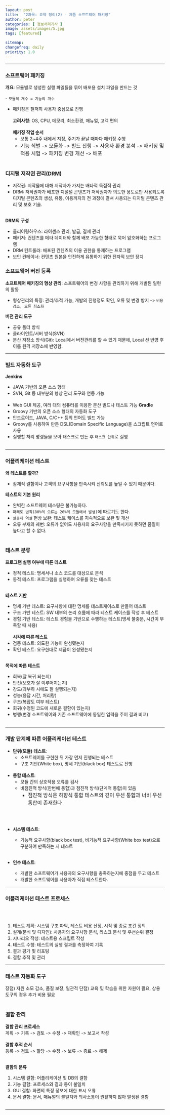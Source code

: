 ```yaml
---
layout: post
title:  "2과목: 요약 정리(2) - 제품 소프트웨어 패키징"
author: peter
categories: [ 정보처리기사 ]
image: assets/images/5.jpg
tags: [featured]

sitemap:
changefreq: daily
priority: 1.0
---
```

---

### 소프트웨어 패키징

**개요**: 모듈별로 생성한 실행 파일들을 묶어 배포용 설치 파일을 만드는 것
<br><br> - `모듈의 개수 = 기능의 개수`
 - 패키징은 철저히 사용자 중심으로 진행
<br><br>
**고려사항**: OS, CPU, 메모리, 최소환경, 매뉴얼, 고객 편의
<br><br>
**패키징 작업 순서**
   - 보통 2~4주 내에서 지정, 주기가 끝날 때마다 패키징 수행
   - <font size = '3'>기능 식별 -> 모듈화 -> 빌드 진행 -> 사용자 환경 분석 -> 패키징 및 적용 시험 -> 패키징 변경 개선 -> 배포</font>
<br><br>

### 디지털 저작권 관리(DRM)

 - 저작권: 저작물에 대해 저작자가 가지는 배타적 독점적 권리
 - DRM: 저작권자가 배포한 디절털 콘텐츠가 저작권자가 의도한 용도로만 사용되도록 디지털 콘텐츠의 생성, 유통, 이용까지의 전 과정에 결쳐 사용되는 디지털 콘텐츠 관리 및 보호 기술.
 <br><br>
 
 **DRM의 구성**
  - 클리어링하우스: 라이센스 관리, 발급, 결제 관리
  - 패키저: 컨텐츠를 메타 데이터와 함께 배포 가능한 형태로 묵어 암호화하는 프로그램
  - DRM 컨트롤러: 배포된 컨텐츠의 이용 권한을 통제하는 프로그램
  - 보안 컨테이너: 컨텐츠 원본을 안전하게 유통하기 위한 전자적 보안 장치
  
  
### 소프트웨어 버전 등록

**소프트웨어 패키징의 형상 관리**: 소프트웨어의 변경 사항을 관리하기 위해 개발된 일련의 활동
- 형상관리의 특징: 관리/추적 가능, 개발의 진행정도 확인, 오류 및 변경 방지 -> `비용 감소, 오류 최소화`

**버전 관리 도구**
   - 공유 폴더 방식
   - 클라이언트/서버 방식(SVN)
   - 분산 저장소 방식(Git): Local에서 버전관리를 할 수 있기 때문에, Local 선 반영 후 이를 원격 저장소에 반영함.

---
### 빌드 자동화 도구 

**Jenkins**
   - JAVA 기반의 오픈 소스 형태
   - SVN, Git 등 대부분의 형상 관리 도구와 연동 가능<br><br>
   - Web GUI 제공, 여러 대의 컴퓨터를 이용한 분산 빌드나 테스트 가능
**Gradle**
   - Groovy 기반의 오픈 소스 형태의 자동화 도구
   - 안드로이드, JAVA, C/C++ 등의 언어도 빌드 가능
   - Groovy를 사용하여 만든 DSL(Domain Specific Language)을 스크립트 언어로 사용
   - 실행할 처리 명령들을 모아 태스크로 만든 후 `태스크 단위`로 실행 <br><br>

---

### 어플리케이션 테스트

**왜 테스트를 할까?**
   - 잠재적 결함이나 고객의 요구사항을 만족시켜 신뢰도를 높일 수 있기 때문이다.
   
**테스트의 기본 원리**
   - 완벽한 소프트웨어 테스팅은 불가능하다.
   - `파레토 법칙(80%의 오류는 20%의 모듈에서 발생)`에 따르기도 한다. 
   - `살충제 역설` 현상 보완: 테스트 케이스를 지속적으로 보완 및 개선 
   - 오류 부재의 궤변: 오류가 없어도 사용자의 요구사항을 만족시키지 못하면 품질이 높다고 할 수 없다. <br><br>

### 테스트 분류

**프로그램 실행 여부에 따른 테스트**
   - 정적 테스트: 명세서나 소스 코드를 대상으로 분석
   - 동적 테스트: 프로그램을 실행하여 오류를 찾는 테스트
   <br><br>

**테스트 기반**
   - 명세 기반 테스트: 요구사항에 대한 명세를 테스트케이스로 만들어 테스트
   - 구조 가반 테스트: SW 내부의 논리 흐름에 때라 테스트 케이스를 작성 후 테스트
   - 경험 기반 테스트: 테스트 경험을 기반으로 수행하는 테스트(명세 불충분, 시간이 부족할 때 사용)
<br><br>
**시각에 따른 테스트**
   - 검증 테스트: 의도한 기능이 완성됐는지
   - 확인 테스트: 요구한대로 제품이 완성됐는지
<br><br>

**목적에 따른 테스트**
   - 회복(잘 복귀 되는지)
   - 안전(보호가 잘 이루어지는지)
   - 강도(과부하 시에도 잘 실행되는지)
   - 성능(응답 시간, 처리량)
   - 구조(복잡도 여부 테스트)
   - 회귀(수정된 코드에 새로운 결함이 있는지)
   - 병행(변경 소프트웨어와 기존 소프트웨어에 동일한 입력을 주어 결과 비교)<br><br>

---

### 개발 단계에 따른 어플리케이션 테스트
- **단위(모듈) 테스트**:
   - 소프트웨어를 구현한 뒤 가장 먼저 진행되는 테스트
   -  구조 기반(White box), 명세 기반(black box) 테스트로 진행
<br><br>
- **통합 테스트**:
   - 모듈 간의 상호작용 오류를 검사
   - 비점진적 방식(한번에 통합)과 점진적 방식(단계적 통합)이 있음 
       - <font size = '3'>점진적 방식은 하향식 통합 테스트의 깊이 우선 통합과 너비 우선 통합이 존재한다</font>
        
<br><br>
- **시스템 테스트**:
   - 기능적 요구사항(black box test), 비기능적 요구사항(White box test)으로 구분하여 만족하는 지 테스트
<br><br>

- **인수 테스트**:
   - 개발한 소프트웨어가 사용자의 요구사항을 충족하는지에 중점을 두고 테스트
   - 개발한 소프트웨어를 사용자가 직접 테스트한다.
   


---

### 어플리케이션 테스트 프로세스
<br><br>
1) 테스트 계획: 시스템 구조 파악, 테스트 비용 산정, 시작 및 종료 조건 정의
2) 설계(분석 및 디자인): 사용자의 요구사항 분석, 리스크 분석 및 우선순위 결정  
3) 시나리오 작성: 테스트용 스크립트 작성
4) 테스트 수행: 테스트의 실행 결과를 측정하여 기록
5) 결과 평가 및 리포팅
6) 결함 추적 및 관리

---

### 테스트 자동화 도구
장점) 자원 소모 감소, 품질 보장, 일관적
단점) 교육 및 학습을 위한 자원이 필요, 상용 도구의 경우 추가 비용 필요
<br><br>
### 결함 관리
**결함 관리 프로세스**<br>
계획 -> 기록 -> 검토 -> 수정 -> 재확인 -> 보고서 작성
<br><br>
**결함 추적 순서**<br>
등록 -> 검토 -> 할당 -> 수정 -> 보류 -> 종료 -> 해제
<br><br>

**결함의 분류**<br>
1. 시스템 결함: 어플리케이션 및 DB의 결함
2. 기능 결함: 프로세스와 결과 등이 불일치
3. GUI 결함: 화면의 특정 정보에 대한 표시 오류
4. 문서 결함: 문서, 매뉴얼의 불일치와 의사소통이 원활하지 않아 발생된 결함
<br><br>

---
